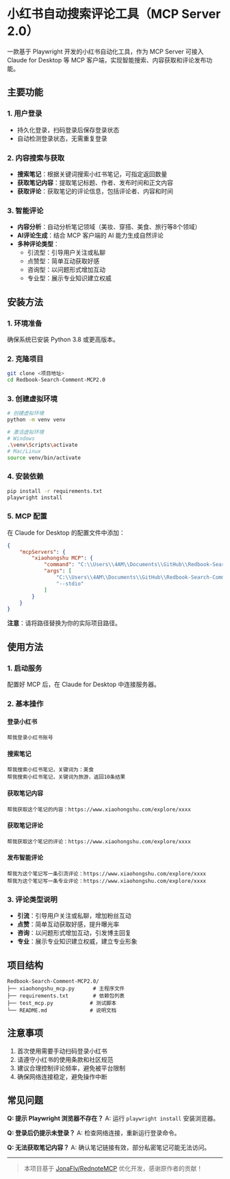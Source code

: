 # 小红书自动搜索评论工具（MCP Server 2.0）

一款基于 Playwright 开发的小红书自动化工具，作为 MCP Server 可接入 Claude for Desktop 等 MCP 客户端，实现智能搜索、内容获取和评论发布功能。

## 主要功能

### 1. 用户登录
- 持久化登录，扫码登录后保存登录状态
- 自动检测登录状态，无需重复登录

### 2. 内容搜索与获取
- **搜索笔记**：根据关键词搜索小红书笔记，可指定返回数量
- **获取笔记内容**：提取笔记标题、作者、发布时间和正文内容
- **获取评论**：获取笔记的评论信息，包括评论者、内容和时间

### 3. 智能评论
- **内容分析**：自动分析笔记领域（美妆、穿搭、美食、旅行等8个领域）
- **AI评论生成**：结合 MCP 客户端的 AI 能力生成自然评论
- **多种评论类型**：
  - 引流型：引导用户关注或私聊
  - 点赞型：简单互动获取好感
  - 咨询型：以问题形式增加互动
  - 专业型：展示专业知识建立权威

## 安装方法

### 1. 环境准备
确保系统已安装 Python 3.8 或更高版本。

### 2. 克隆项目
```bash
git clone <项目地址>
cd Redbook-Search-Comment-MCP2.0
```

### 3. 创建虚拟环境
```bash
# 创建虚拟环境
python -m venv venv

# 激活虚拟环境
# Windows
.\venv\Scripts\activate
# Mac/Linux
source venv/bin/activate
```

### 4. 安装依赖
```bash
pip install -r requirements.txt
playwright install
```

### 5. MCP 配置
在 Claude for Desktop 的配置文件中添加：

```json
{
    "mcpServers": {
        "xiaohongshu MCP": {
            "command": "C:\\Users\\4AM\\Documents\\GitHub\\Redbook-Search-Comment-MCP2.0\\venv\\Scripts\\python.exe",
            "args": [
                "C:\\Users\\4AM\\Documents\\GitHub\\Redbook-Search-Comment-MCP2.0\\xiaohongshu_mcp.py",
                "--stdio"
            ]
        }
    }
}
```

**注意**：请将路径替换为你的实际项目路径。

## 使用方法

### 1. 启动服务
配置好 MCP 后，在 Claude for Desktop 中连接服务器。

### 2. 基本操作

#### 登录小红书
```
帮我登录小红书账号
```

#### 搜索笔记
```
帮我搜索小红书笔记，关键词为：美食
帮我搜索小红书笔记，关键词为旅游，返回10条结果
```

#### 获取笔记内容
```
帮我获取这个笔记的内容：https://www.xiaohongshu.com/explore/xxxx
```

#### 获取笔记评论
```
帮我获取这个笔记的评论：https://www.xiaohongshu.com/explore/xxxx
```

#### 发布智能评论
```
帮我为这个笔记写一条引流评论：https://www.xiaohongshu.com/explore/xxxx
帮我为这个笔记写一条专业评论：https://www.xiaohongshu.com/explore/xxxx
```

### 3. 评论类型说明
- **引流**：引导用户关注或私聊，增加粉丝互动
- **点赞**：简单互动获取好感，提升曝光率
- **咨询**：以问题形式增加互动，引发博主回复
- **专业**：展示专业知识建立权威，建立专业形象

## 项目结构

```
Redbook-Search-Comment-MCP2.0/
├── xiaohongshu_mcp.py      # 主程序文件
├── requirements.txt        # 依赖包列表
├── test_mcp.py            # 测试脚本
└── README.md              # 说明文档
```

## 注意事项

1. 首次使用需要手动扫码登录小红书
2. 请遵守小红书的使用条款和社区规范
3. 建议合理控制评论频率，避免被平台限制
4. 确保网络连接稳定，避免操作中断

## 常见问题

**Q: 提示 Playwright 浏览器不存在？**
A: 运行 `playwright install` 安装浏览器。

**Q: 登录后仍提示未登录？**
A: 检查网络连接，重新运行登录命令。

**Q: 无法获取笔记内容？**
A: 确认笔记链接有效，部分私密笔记可能无法访问。

---

> 本项目基于 [JonaFly/RednoteMCP](https://github.com/JonaFly/RednoteMCP.git) 优化开发，感谢原作者的贡献！
